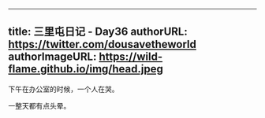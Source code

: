 -------
title: 三里屯日记 - Day36
authorURL: https://twitter.com/dousavetheworld
authorImageURL: https://wild-flame.github.io/img/head.jpeg
---

下午在办公室的时候，一个人在哭。

一整天都有点头晕。